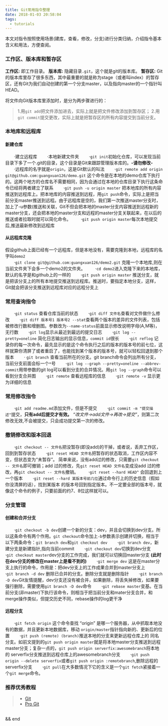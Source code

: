 ```yaml
---
title: Git常用指令整理
date: 2018-01-03 20:58:04
tags:
  - tutorials
---
```


本文对指令按照使用场景(建库，查看，修改，分支)进行分类归纳，介绍指令基本含义和用法，方便查阅。

### 工作区、版本库和暂存区
   __工作区:__ 即工作目录。
   __版本库:__ 隐藏目录`.git`，这个就是git的版本库。
   __暂存区:__ Git的版本库里存了很多东西，其中最重要的就是称为stage（或者叫index）的暂存区，还有Git为我们自动创建的第一个分支master，以及指向master的一个指针叫HEAD。

将文件向Git版本库里添加时，是分为两步骤进行的：
>1.用`git add`把文件添加进去，实际上就是把文件修改添加到暂存区；
>2.用`git commit`提交更改，实际上就是把暂存区的所有内容提交到当前分支。

### 本地库和远程库
#### 新建仓库
  &emsp;&emsp;·建立远程库
  &emsp;&emsp;·本地新建文件夹
  &emsp;&emsp;·`git init`初始化仓库，可以发现当前目录下多了一个.git的目录，这个目录是Git来跟踪管理版本库的。__-请勿修改-__
  &emsp;&emsp;·远程库的名字就是`origin`，这是Git默认的叫法
  &emsp;&emsp;·`git remote add origin git@github.com:guangxuan126/demo.git` 这个命令是在本地的demo仓库下执行的。这两个地方的仓库名不需要相同，因为会通过在本地的仓库目录下执行这条命令已经将两者建立了联系
  &emsp;&emsp;·`git push -u origin master` 把本地库的所有内容推送到远程库上。把本地库的内容推送到远程，用`git push`命令，实际上是把当前分支master推送到远程。由于远程库是空的，我们第一次推送master分支时，加上了-u参数(推送和关联，Git不但会把本地的master分支内容推送到远程新的master分支，还会把本地的master分支和远程的master分支关联起来，在以后的推送或者拉取时就可以简化命令。
  &emsp;&emsp;·`git push origin master`每次本地提交后,推送最新修改到远程库

#### 从远程库克隆
假设github上面已经有一个远程库，但是本地没有，需要克隆到本地，远程库的名字叫`demo2`<br>
  &emsp;&emsp;·`git clone git@github.com:guangxuan126/demo2.git` 克隆一个本地库,则在当前文件夹下会多一个demo2的文件夹。
  &emsp;&emsp;·`cd demo2`进入克隆下来的本地库，默认的名字是和github上的一样的
  &emsp;&emsp;·`git push origin master` 推送分支，就是把该分支上的所有本地提交推送到远程库。推送时，要指定本地分支，这样，Git就会把该分支推送到远程库对应的远程分支上

### 常用查询指令
  &emsp;&emsp;·`git status` 查看仓库当前的状态
  &emsp;&emsp;·`git diff 文件名`查看对文件做什么修改
  &emsp;&emsp;·`git diff 版本号1 版本号2 --stat`查看两个版本的差异的文件列表，包括被修改行数和增删图。参数改为`--name-status`前面显示修改说明字母(A,M等)，无行数
  &emsp;&emsp;·`git log`显示从最近到最远的提交日志
  &emsp;&emsp;·`git log --pretty=oneline` 简化日志输出的显示信息，`commit id`很长
  &emsp;&emsp;·`git reflog` 记录你的每一次命令，最先显示的是这个命令执行之后的版本的版本号的前七位，这样就算你清屏了或者重启了，也能找到某个版本的版本号，就可以轻松回退到那个版本
  &emsp;&emsp;· `git branch` 查看当前所在的分支。git branch命令会列出所有分支，当前分支前面会标一个`*`号
  &emsp;&emsp;·`git log --graph --pretty=oneline --abbrev-commit`用带参数的git log可以看到分支的合并情况。用`git log --graph`命令可以看到分支合并图
  &emsp;&emsp;·`git remote` 查看远程库的信息
  &emsp;&emsp;·`git remote -v` 显示更为详细的信息

### 常用修改指令
  &emsp;&emsp;·`git add readme.md`添加文件，但是不提交
  &emsp;&emsp;·`git commit -m "提交描述"`提交，__只有add后提交才有效。__ _“改文件->add文件->再改->提交”_，则第二次修改无效,不会被提交，只会成功提交第一次的修改。

### 撤销修改和版本回退
  &emsp;&emsp;·`git checkout -- 文件名`把没暂存(即没add)的干掉，或者说，丢弃工作区，回到到暂存状态
  &emsp;&emsp;·`git reset HEAD 文件名`把暂存的状态取消，工作区内容不变，但状态变为“未暂存”。
简单来说，没有add过的修改，只需要`git checkout -- 文件名`即可撤销；add 过的修改，先`git reset HEAD 文件名`变成没add 过的修改，再`git checkout -- 文件名`撤销。
  &emsp;&emsp;·`git reset --hard HEAD^` 会回退到上一个版本
  &emsp;&emsp;·`git reset --hard 某版本号前几位`通过命令行上的历史信息（假如你没清屏的话），找到某版本 的版本号回到指定版本。不一定要全部的版本号，就像这个命令的例子，只要前面的约7、8位这样就可以。

### 分支管理
#### 创建和合并分支
  &emsp;&emsp;·`git checkout -b dev`创建一个新的分支：dev，并且会切换到dev分支。所以这条命令有两个作用。`git checkout`命令加上`-b`参数表示创建并切换，相当于以下两条命令：`git branch dev`和`git checkout dev`
  &emsp;&emsp;·`git branch dev`，新建分支是新建指针,指向当前commit
  &emsp;&emsp;·`git checkout dev`切换到dev分支
  &emsp;&emsp;·`git checkout master`dev分支的工作完成，我们就可以切换回master分支 __(此时在dev分支的修改在master上是看不到的)__
  &emsp;&emsp;·`git merge dev` 这是在master分支上执行的命令，作用是：把dev分支上的工作成果合并到master分支上
  &emsp;&emsp;·`git branch -d dev` 删除已合并的分支。删除分支就是删除指针
  &emsp;&emsp;·`git branch -D dev`Git友情提醒，dev分支还没有被合并，如果删除，将丢失掉修改，如果要强行删除，需要使用`git branch -D dev`命令
  &emsp;&emsp;·`git rebase master`变基。在当前分支(非master)下执行该命令，则相当于把当前分支和mater分支合并，和merge操作类似，但提交历史不同，rebase操作的log更干净

#### 远程分支
  &emsp;&emsp;·`git fetch origin` 这个命令查找 “origin” 是哪一个服务器，从中抓取本地没有的数据，并且更新本地数据库，移动 `origin/master`指针指向新的、更新后的位置
  &emsp;&emsp;·`git push (remote) (branch)`推送本地的分支来更新远程仓库上的 同名分支。如前文提到的`git push origin master`就是将本地master分支推送到远程master分支；复杂一点的，`git push origin serverfix:awesomebranch`将本地的 serverfix分支推送到远程仓库上的awesomebranch分支
  &emsp;&emsp;·`git push origin --delete serverfix`或者`git push origin :remotebranch`,删除远程的serverfix分支
  &emsp;&emsp;·`git pull`在大多数情况下它的含义是一个`git fetch`紧接着一个`git merge`命令。
  <br>
### 推荐优秀教程
> - [Git](https://git-scm.com/book/zh/v2)
> - [Pro Git](http://iissnan.com/progit/)

<br>
&&
end
